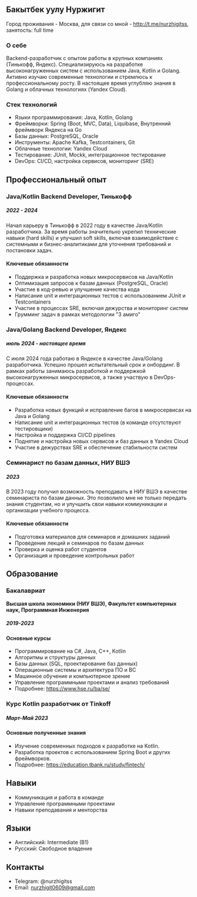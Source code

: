 ## Бакытбек уулу Нуржигит
Город проживания - Москва,  для связи со мной - <http://t.me/nurzhigitss>, занятость: full time
### О себе
Backend-разработчик с опытом работы в крупных компаниях (Тинькофф, Яндекс). Специализируюсь на разработке высоконагруженных систем с использованием Java, Kotlin и Golang. Активно изучаю современные технологии и стремлюсь к профессиональному росту. В настоящее время углубляю знания в Golang и облачных технологиях (Yandex Cloud).
### Стек технологий
- Языки программирования: Java, Kotlin, Golang
- Фреймворки: Spring (Boot, MVC, Data), Liquibase, Внутренний фреймворк Яндекса на Go
- Базы данных: PostgreSQL, Oracle
- Инструменты: Apache Kafka, Testcontainers, Git
- Облачные технологии: Yandex Cloud
- Тестирование: JUnit, Mockk, интеграционное тестирование
- DevOps: CI/CD, настройка сервисов, мониторинг (SRE)
## Профессиональный опыт
### Java/Kotlin Backend Developer, Тинькофф</br>
##### 2022 - 2024
Начал карьеру в Тинькофф в 2022 году в качестве Java/Kotlin разработчика. За время работы значительно укрепил технические навыки (hard skills) и улучшил soft skills, включая взаимодействие с системными и бизнес-аналитиками для уточнения требований и постановки задач.
#### Ключевые обязанности
- Поддержка и разработка новых микросервисов на Java/Kotlin
- Оптимизация запросов к базам данных (PostgreSQL, Oracle)
- Участие в код-ревью и улучшение качества кода
- Написание unit и интеграционных тестов с использованием JUnit и Testcontainers
- Участие в процессах SRE, включая дежурства и мониторинг систем
- Грумминг задач в рамках методологии "3 амиго"
### Java/Golang Backend Developer, Яндекс </br>
##### июль 2024 - настоящее время
С июля 2024 года работаю в Яндексе в качестве Java/Golang разработчика. Успешно прошел испытательный срок и онбординг. В рамках работы занимаюсь разработкой и поддержкой высоконагруженных микросервисов, а также участвую в DevOps-процессах.</br>
#### Ключевые обязанности
- Разработка новых функций и исправление багов в микросервисах на Java и Golang
- Написание unit и интеграционных тестов (в команде отсутствуют тестировщики)
- Настройка и поддержка CI/CD pipelines
- Поднятие и настройка новых сервисов и баз данных в Yandex Cloud
- Участие в дежурствах SRE и обеспечение стабильности систем
### Семинарист по базам данных, НИУ ВШЭ</br>
##### 2023
В 2023 году получил возможность преподавать в НИУ ВШЭ в качестве семинариста по базам данных. Это позволило мне не только передать знания студентам, но и улучшить свои навыки коммуникации и организации учебного процесса.</br>
#### Ключевые обязанности
- Подготовка материалов для семинаров и домашних заданий
- Проведение лекций и семинаров по базам данных
- Проверка и оценка работ студентов
- Организация и проведение контрольных работ
## Образование
### Бакалавриат
**Высшая школа экономики (НИУ ВШЭ), Факультет компьютерных наук, Программная Инженерия**</br>
##### 2019-2023
#### Основные курсы
- Программирование на C#, Java, C++, Kotlin
- Алгоритмы и структуры данных
- Базы данных (SQL, проектирование баз данных)
- Операционные системы и архитектура ПО и ВС
- Машинное обучение и компьютерное зрение
- Управление программными проектами и анализ требований
- Подробнее: <https://www.hse.ru/ba/se/>
### Курс Kotlin разработчик от Tinkoff</br>
##### Март-Май 2023
#### Основные полученные знания
- Изучение современных подходов к разработке на Kotlin.
- Разработка проектов с использованием Spring Boot и других фреймворков.
- Подробнее: <https://education.tbank.ru/study/fintech/>
## Навыки
- Коммуникация и работа в команде
- Управление программными проектами
- Навыки преподавания и менторства
## Языки
- Английский: Intermediate (B1)
- Русский: Свободное владение
## Контакты
- Telegram: @nurzhigitss
- Email: nurzhigit0609@gmail.com
